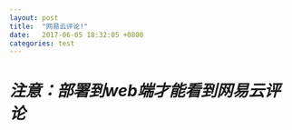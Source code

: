 ```yaml
---
layout: post
title:  "网易云评论!"
date:   2017-06-05 18:32:05 +0800
categories: test
---
```


# ***注意：部署到web端才能看到网易云评论*** #